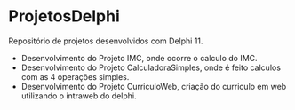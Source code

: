 # ProjetosDelphi

Repositório de projetos desenvolvidos com Delphi 11.

  - Desenvolvimento do Projeto IMC, onde ocorre o calculo do IMC.
  - Desenvolvimento do Projeto CalculadoraSimples, onde é feito calculos com as 4 operações simples.
  - Desenvolvimento do Projeto CurriculoWeb, criação do curriculo em web utilizando o intraweb do delphi.

